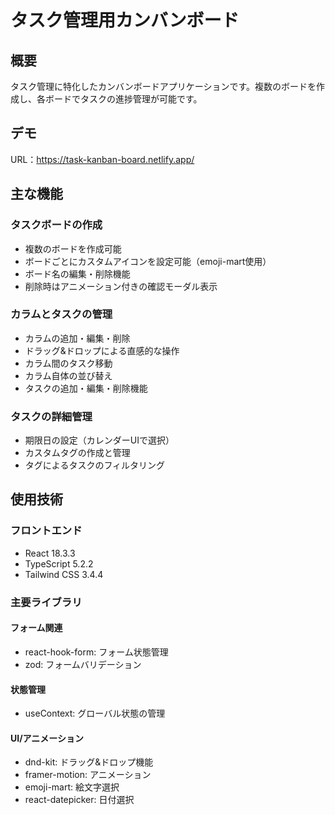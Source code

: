 # タスク管理用カンバンボード

## 概要

タスク管理に特化したカンバンボードアプリケーションです。複数のボードを作成し、各ボードでタスクの進捗管理が可能です。

## デモ

URL：https://task-kanban-board.netlify.app/

## 主な機能

### タスクボードの作成

- 複数のボードを作成可能
- ボードごとにカスタムアイコンを設定可能（emoji-mart使用）
- ボード名の編集・削除機能
- 削除時はアニメーション付きの確認モーダル表示

### カラムとタスクの管理

- カラムの追加・編集・削除
- ドラッグ&ドロップによる直感的な操作
- カラム間のタスク移動
- カラム自体の並び替え
- タスクの追加・編集・削除機能

### タスクの詳細管理

- 期限日の設定（カレンダーUIで選択）
- カスタムタグの作成と管理
- タグによるタスクのフィルタリング

## 使用技術

### フロントエンド

- React 18.3.3
- TypeScript 5.2.2
- Tailwind CSS 3.4.4

### 主要ライブラリ

#### フォーム関連

- react-hook-form: フォーム状態管理
- zod: フォームバリデーション

#### 状態管理

- useContext: グローバル状態の管理

#### UI/アニメーション

- dnd-kit: ドラッグ&ドロップ機能
- framer-motion: アニメーション
- emoji-mart: 絵文字選択
- react-datepicker: 日付選択
